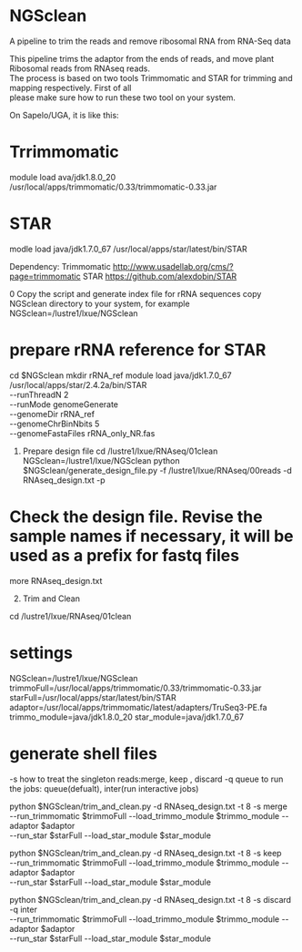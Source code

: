 # NGSclean  
A pipeline to trim the reads and remove ribosomal RNA from RNA-Seq data  


This pipeline trims the adaptor from the ends of reads, and move plant Ribosomal reads from RNAseq reads.  
The process is based on two tools Trimmomatic and STAR for trimming and mapping respectively. First of all  
please make sure how to run these two tool on your system.  

On Sapelo/UGA, it is like this:
# Trrimmomatic
module load ava/jdk1.8.0_20 
/usr/local/apps/trimmomatic/0.33/trimmomatic-0.33.jar 
# STAR
modle load java/jdk1.7.0_67
/usr/local/apps/star/latest/bin/STAR


Dependency:
Trimmomatic  http://www.usadellab.org/cms/?page=trimmomatic
STAR   https://github.com/alexdobin/STAR


0 Copy the script and generate index file for rRNA sequences
copy NGSclean directory to your system, for example
NGSclean=/lustre1/lxue/NGSclean

# prepare rRNA reference for STAR
cd $NGSclean
mkdir rRNA_ref
module load java/jdk1.7.0_67
/usr/local/apps/star/2.4.2a/bin/STAR \
  --runThreadN 2  \
  --runMode genomeGenerate  \
  --genomeDir rRNA_ref  \
  --genomeChrBinNbits  5 \
  --genomeFastaFiles rRNA_only_NR.fas  



1. Prepare design file
cd /lustre1/lxue/RNAseq/01clean
NGSclean=/lustre1/lxue/NGSclean
python $NGSclean/generate_design_file.py -f /lustre1/lxue/RNAseq/00reads -d RNAseq_design.txt -p 

# Check the design file. Revise the sample names if necessary, it will be used as a prefix for fastq files
more RNAseq_design.txt 



2. Trim and Clean

cd /lustre1/lxue/RNAseq/01clean
# settings
NGSclean=/lustre1/lxue/NGSclean
trimmoFull=/usr/local/apps/trimmomatic/0.33/trimmomatic-0.33.jar 
starFull=/usr/local/apps/star/latest/bin/STAR
adaptor=/usr/local/apps/trimmomatic/latest/adapters/TruSeq3-PE.fa
trimmo_module=java/jdk1.8.0_20 
star_module=java/jdk1.7.0_67


# generate shell files
-s       how to treat the singleton reads:merge, keep , discard
-q       queue to run the jobs: queue(defualt), inter(run interactive jobs)


python $NGSclean/trim_and_clean.py -d RNAseq_design.txt -t 8  -s merge \
  --run_trimmomatic $trimmoFull --load_trimmo_module $trimmo_module  --adaptor $adaptor  \
  --run_star $starFull --load_star_module $star_module 

python $NGSclean/trim_and_clean.py -d RNAseq_design.txt -t 8  -s keep \
  --run_trimmomatic $trimmoFull --load_trimmo_module $trimmo_module  --adaptor $adaptor  \
  --run_star $starFull --load_star_module $star_module 

python $NGSclean/trim_and_clean.py -d RNAseq_design.txt -t 8  -s discard -q inter \
  --run_trimmomatic $trimmoFull --load_trimmo_module $trimmo_module  --adaptor $adaptor  \
  --run_star $starFull --load_star_module $star_module 



